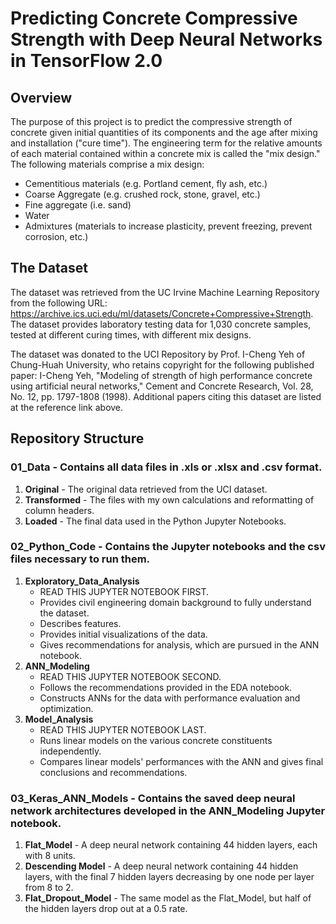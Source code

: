 # Predicting Concrete Compressive Strength with Deep Neural Networks in TensorFlow 2.0

## Overview
The purpose of this project is to predict the compressive strength of concrete given initial quantities of its components and the age after mixing and installation ("cure time"). The engineering term for the relative amounts of each material contained within a concrete mix is called the "mix design." The following materials comprise a mix design:
* Cementitious materials (e.g. Portland cement, fly ash, etc.)
* Coarse Aggregate (e.g. crushed rock, stone, gravel, etc.)
* Fine aggregate (i.e. sand)
* Water
* Admixtures (materials to increase plasticity, prevent freezing, prevent corrosion, etc.)

## The Dataset
The dataset was retrieved from the UC Irvine Machine Learning Repository from the following URL: <https://archive.ics.uci.edu/ml/datasets/Concrete+Compressive+Strength>. The dataset provides laboratory testing data for 1,030 concrete samples, tested at different curing times, with different mix designs.

The dataset was donated to the UCI Repository by Prof. I-Cheng Yeh of Chung-Huah University, who retains copyright for the following published paper: I-Cheng Yeh, "Modeling of strength of high performance concrete using artificial neural networks," Cement and Concrete Research, Vol. 28, No. 12, pp. 1797-1808 (1998). Additional papers citing this dataset are listed at the reference link above.

## Repository Structure
### 01_Data - Contains all data files in .xls or .xlsx and .csv format.
1. **Original** - The original data retrieved from the UCI dataset.
2. **Transformed** - The files with my own calculations and reformatting of column headers.
3. **Loaded** - The final data used in the Python Jupyter Notebooks.


### 02_Python_Code - Contains the Jupyter notebooks and the csv files necessary to run them.
1. **Exploratory_Data_Analysis**
	* READ THIS JUPYTER NOTEBOOK FIRST.
	* Provides civil engineering domain background to fully understand the dataset.
	* Describes features.
	* Provides initial visualizations of the data.
	* Gives recommendations for analysis, which are pursued in the ANN notebook.
2. **ANN_Modeling**
	* READ THIS JUPYTER NOTEBOOK SECOND.
	* Follows the recommendations provided in the EDA notebook.
	* Constructs ANNs for the data with performance evaluation and optimization.
3. **Model_Analysis**
	* READ THIS JUPYTER NOTEBOOK LAST.
	* Runs linear models on the various concrete constituents independently.
	* Compares linear models' performances with the ANN and gives final conclusions and recommendations.


### 03_Keras_ANN_Models - Contains the saved deep neural network architectures developed in the ANN_Modeling Jupyter notebook.
1. **Flat_Model** - A deep neural network containing 44 hidden layers, each with 8 units.
2. **Descending Model** - A deep neural network containing 44 hidden layers, with the final 7 hidden layers decreasing by one node per layer from 8 to 2.
3. **Flat_Dropout_Model** - The same model as the Flat_Model, but half of the hidden layers drop out at a 0.5 rate.
